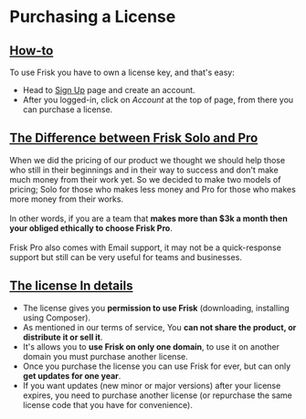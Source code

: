 # Purchasing a License

## [How-to](#how-to)
To use Frisk you have to own a license key, and that's easy:
- Head to [Sign Up](/register) page and create an account.
- After you logged-in, click on *Account* at the top of page, from there you can purchase a license.

## [The Difference between Frisk Solo and Pro](#difference-between-frisk-solo-and-pro)
When we did the pricing of our product we thought we should help those who still in their beginnings and in their way to success and don't make much money from their work yet. So we decided to make two models of pricing; Solo for those who makes less money and Pro for those who makes more money from their works.
<br>
<br>
In other words, if you are a team that **makes more than $3k a month then your obliged ethically to choose Frisk Pro**.
<br>
<br>
Frisk Pro also comes with Email support, it may not be a quick-response support but still can be very useful for teams and businesses.

## [The license In details](#license-in-details)
- The license gives you **permission to use Frisk** (downloading, installing using Composer).
- As mentioned in our terms of service, You **can not share the product, or distribute it or sell it**.
- It's allows you to **use Frisk on only one domain**, to use it on another domain you must purchase another license.
- Once you purchase the license you can use Frisk for ever, but can only **get updates for one year**.
- If you want updates (new minor or major versions) after your license expires, you need to purchase another license (or repurchase the same license code that you have for convenience).